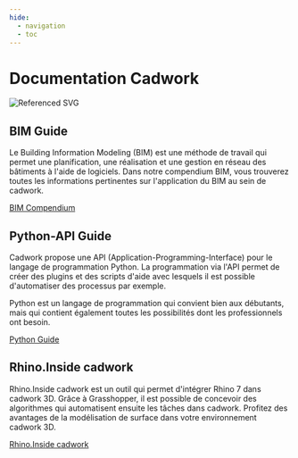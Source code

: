 ```yaml
---
hide:
  - navigation
  - toc
---
```


# Documentation Cadwork

![Referenced SVG](img/logo-cadwork-animated.svg "")

## BIM Guide

Le Building Information Modeling (BIM) est une méthode de travail qui permet une planification, une réalisation et une gestion en réseau des bâtiments à l'aide de logiciels. 
Dans notre compendium BIM, vous trouverez toutes les informations pertinentes sur l'application du BIM au sein de cadwork.

[BIM Compendium](https://kb.cadwork.ch/holzbau/manual)

## Python-API Guide

Cadwork propose une API (Application-Programming-Interface) pour le langage de programmation Python. 
La programmation via l'API permet de créer des plugins et des scripts d'aide avec lesquels il est possible d'automatiser des processus par exemple.

Python est un langage de programmation qui convient bien aux débutants, mais qui contient également toutes les possibilités dont les professionnels ont besoin.

[Python Guide](https://docs.cadwork.com/projects/cwapi3dpython)

## Rhino.Inside cadwork

Rhino.Inside cadwork est un outil qui permet d'intégrer Rhino 7 dans cadwork 3D. Grâce à Grasshopper, il est possible de concevoir des algorithmes qui automatisent ensuite les tâches dans cadwork. 
Profitez des avantages de la modélisation de surface dans votre environnement cadwork 3D.

[Rhino.Inside cadwork](https://kb.cadwork.ch/rhino_inside_cadwork/manual)
